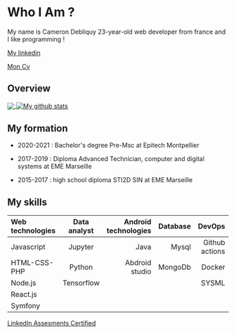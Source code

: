 # Who I Am ?

My name is Cameron Debliquy 23-year-old web developer from france and I like programming !

[My linkedin](https://www.linkedin.com/in/cameron-debliquy/)

[Mon Cv](https://www.linkedin.com/in/cameron-debliquy-7b0916193/detail/overlay-view/urn:li:fsd_profileTreasuryMedia:(ACoAAC2FGfQByZeNJiApn6tC3F9_gdhUxypDG0Y,1635462853794)/)

## Overview

<a href="https://github.com/anuraghazra/github-readme-stats">
  <img align="center" src="https://github-readme-stats.vercel.app/api/top-langs/?username=Celesxx&theme=dark&langs_count=10" />
</a>
<a href="https://github.com/anuraghazra/github-readme-stats">
  <img align="center" src="https://github-readme-stats.vercel.app/api?username=Celesxx&theme=dark&count_private=true&show_icons=true" alt="My github stats" />
</a>  


## My formation 

- 2020-2021 : Bachelor's degree Pre-Msc at Epitech Montpellier

- 2017-2019 : Diploma Advanced Technician, computer and digital systems at EME Marseille

- 2015-2017 : high school diploma STI2D SIN at EME Marseille


## My skills


| Web technologies | Data analyst        | Android technologies| Database | DevOps |
| :--------------- |:---------------:| -----:| ------:| ------:|
| Javascript  |   Jupyter       |  Java | Mysql | Github actions |
| HTML-CSS-PHP | Python            |   Abdroid studio | MongoDb | Docker
| Node.js  | Tensorflow         |     |     | SYSML |
| React.js|  ||
| Symfony | ||

[LinkedIn Assesments Certified](https://www.linkedin.com/in/cameron-debliquy/)




